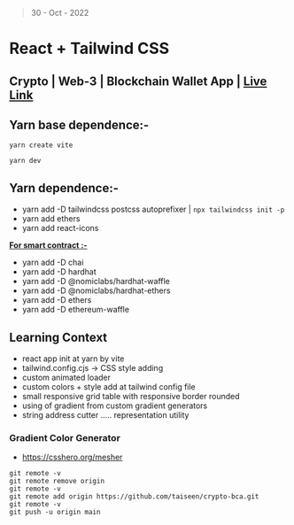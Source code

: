 > 30 - Oct - 2022

# React + Tailwind CSS

## Crypto | Web-3 | Blockchain Wallet App | [Live Link](https://crypto-bca.netlify.app)

## Yarn base dependence:-
```
yarn create vite

yarn dev
```

## Yarn dependence:-
* yarn add -D tailwindcss postcss autoprefixer | `npx tailwindcss init -p`
* yarn add ethers
* yarn add react-icons


<b><ins>
For smart contract :-
</ins></b>

* yarn add -D chai
* yarn add -D hardhat
* yarn add -D @nomiclabs/hardhat-waffle
* yarn add -D @nomiclabs/hardhat-ethers
* yarn add -D ethers
* yarn add -D ethereum-waffle




## Learning Context 
* react app init at yarn by vite 
* tailwind.config.cjs -> CSS style adding
* custom animated loader
* custom colors + style add at tailwind config file
* small responsive grid table with responsive border rounded
* using of gradient from custom gradient generators
* string address cutter ..... representation utility


### Gradient Color Generator
* https://csshero.org/mesher

<!-- https://youtu.be/Wn_Kb3MR_cU -->
<!-- github.com/adrianhajdin/project_web3.0 -->



```
git remote -v 
git remote remove origin
git remote -v 
git remote add origin https://github.com/taiseen/crypto-bca.git
git remote -v
git push -u origin main
```

